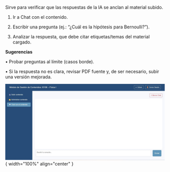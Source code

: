 Sirve para verificar que las respuestas de la IA se anclan al material subido.  

1.	Ir a Chat con el contenido.  

2.	Escribir una pregunta (ej.: “¿Cuál es la hipótesis para Bernoulli?”).  

3.	Analizar la respuesta, que debe citar etiquetas/temas del material cargado.  

**Sugerencias**  

•	Probar preguntas al límite (casos borde).  

•	Si la respuesta no es clara, revisar PDF fuente y, de ser necesario, subir una versión mejorada.  

![Docente-5](img/Docente-5.jpg){ width="100%" align="center" }

